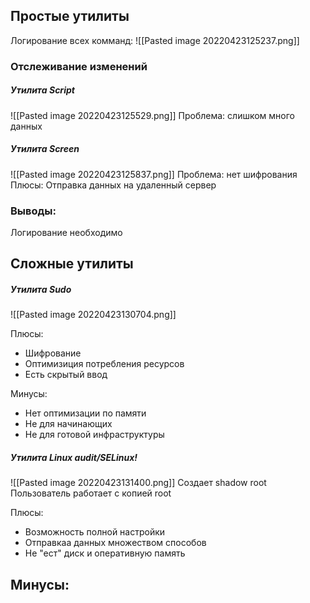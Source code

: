 ## Простые утилиты
Логирование всех комманд:
![[Pasted image 20220423125237.png]] 
### Отслеживание изменений
##### Утилита Script
![[Pasted image 20220423125529.png]]
Проблема: слишком много данных

##### Утилита Screen
![[Pasted image 20220423125837.png]]
Проблема: нет шифрования
Плюсы: Отправка данных на удаленный сервер

### Выводы:
Логирование необходимо
## Сложные утилиты
##### Утилита Sudo
![[Pasted image 20220423130704.png]]

Плюсы: 
- Шифрование
- Оптимизиция потребления ресурсов
- Есть скрытый ввод

Минусы:
- Нет оптимизации по памяти
- Не для начинающих
- Не для готовой инфраструктуры

##### Утилита Linux audit/SELinux!
![[Pasted image 20220423131400.png]]
Создает shadow root
Пользователь работает с копией root

Плюсы:
- Возможность полной настройки
- Отправкаа данных множеством способов
- Не "ест" диск и оперативную память

Минусы:
- 
